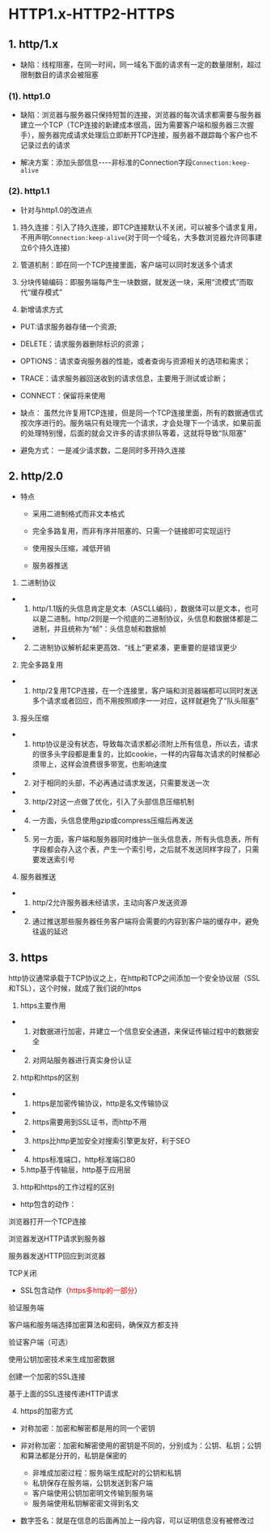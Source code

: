 # HTTP1.x-HTTP2-HTTPS

## 1. http/1.x

* 缺陷：线程阻塞，在同一时间，同一域名下面的请求有一定的数量限制，超过限制数目的请求会被阻塞

### (1). http1.0

* 缺陷：浏览器与服务器只保持短暂的连接，浏览器的每次请求都需要与服务器建立一个TCP（TCP连接的新建成本很高，因为需要客户端和服务器三次握手），服务器完成请求处理后立即断开TCP连接，服务器不跟踪每个客户也不记录过去的请求

* 解决方案：添加头部信息----非标准的Connection字段`Connection:keep-alive`

### (2). http1.1

* 针对与http1.0的改进点

1. 持久连接：引入了持久连接，即TCP连接默认不关闭，可以被多个请求复用，不用声明`Connection:keep-alive`(对于同一个域名，大多数浏览器允许同事建立6个持久连接)

2. 管道机制：即在同一个TCP连接里面，客户端可以同时发送多个请求

3. 分块传输编码：即服务端每产生一块数据，就发送一块，采用“流模式”而取代“缓存模式”

4. 新增请求方式

* PUT:请求服务器存储一个资源;
* DELETE：请求服务器删除标识的资源；
* OPTIONS：请求查询服务器的性能，或者查询与资源相关的选项和需求；
* TRACE：请求服务器回送收到的请求信息，主要用于测试或诊断；
* CONNECT：保留将来使用

* 缺点： 虽然允许复用TCP连接，但是同一个TCP连接里面，所有的数据通信式按次序进行的。服务端只有处理完一个请求，才会处理下一个请求，如果前面的处理特别慢，后面的就会又许多的请求排队等着，这就将导致“队阻塞”

* 避免方式： 一是减少请求数，二是同时多开持久连接

## 2. http/2.0

* 特点

  * 采用二进制格式而非文本格式

  * 完全多路复用，而非有序并阻塞的、只需一个链接即可实现运行

  * 使用报头压缩，减低开销

  * 服务器推送

1. 二进制协议

* 1. http/1.1版的头信息肯定是文本（ASCLL编码），数据体可以是文本，也可以是二进制。http/2则是一个彻底的二进制协议，头信息和数据体都是二进制，并且统称为“帧”：头信息帧和数据帧

* 2. 二进制协议解析起来更高效、“线上”更紧凑，更重要的是错误更少

2. 完全多路复用

* 1. http/2复用TCP连接，在一个连接里，客户端和浏览器端都可以同时发送多个请求或者回应，而不用按照顺序一一对应，这样就避免了“队头阻塞”

3. 报头压缩

* 1. http协议是没有状态，导致每次请求都必须附上所有信息，所以去，请求的很多头字段都是重复的，比如cookie，一样的内容每次请求的时候都必须带上，这样会浪费很多带宽，也影响速度
* 2. 对于相同的头部，不必再通过请求发送，只需要发送一次
* 3. http/2对这一点做了优化，引入了头部信息压缩机制
* 4. 一方面，头信息使用gzip或compress压缩后再发送
* 5. 另一方面，客户端和服务器同时维护一张头信息表，所有头信息表，所有字段都会存入这个表，产生一个索引号，之后就不发送同样字段了，只需要发送索引号

4. 服务器推送

* 1. http/2允许服务器未经请求，主动向客户发送资源
* 2. 通过推送那些服务器任务客户端将会需要的内容到客户端的缓存中，避免往返的延迟

## 3. https

http协议通常承载于TCP协议之上，在http和TCP之间添加一个安全协议层（SSL和TSL），这个时候，就成了我们说的https

1. https主要作用

  * 1. 对数据进行加密，并建立一个信息安全通道，来保证传输过程中的数据安全
  * 2. 对网站服务器进行真实身份认证

2. http和https的区别

  * 1. https是加密传输协议，http是名文传输协议
  * 2. https需要用到SSL证书，而http不用
  * 3. https比http更加安全对搜索引擎更友好，利于SEO
  * 4. https标准端口，http标准端口80
  * 5.http基于传输层，http基于应用层

3. http和https的工作过程的区别

  * http包含的动作：

  浏览器打开一个TCP连接

  浏览器发送HTTP请求到服务器

  服务器发送HTTP回应到浏览器

  TCP关闭

  * SSL包含动作（<font color=red>https多http的一部分</font>）

  验证服务端

  客户端和服务端选择加密算法和密码，确保双方都支持

  验证客户端（可选）

  使用公钥加密技术来生成加密数据

  创建一个加密的SSL连接

  基于上面的SSL连接传递HTTP请求

4. https的加密方式

  * 对称加密：加密和解密都是用的同一个密钥
  * 非对称加密：加密和解密使用的密钥是不同的，分别成为：公钥、私钥；公钥和算法都是分开的，私钥是保密的
    * 非堆成加密过程：服务端生成配对的公钥和私钥
    * 私钥保存在服务端，公钥发送到客户端
    * 客户端使用公钥加密明文传输到服务端
    * 服务端使用私钥解密密文得到名文

  * 数字签名：就是在信息的后面再加上一段内容，可以证明信息没有被修改过

<back-to-top />

